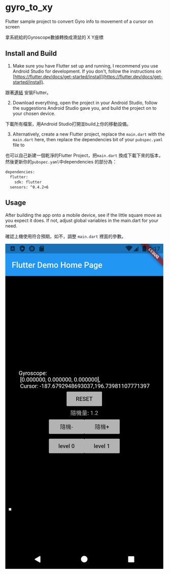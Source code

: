 # gyro_to_xy
Flutter sample project to convert Gyro info to movement of a cursor on screen

拿系統給的Gyroscope數據轉換成滑鼠的 X Y座標

## Install and Build

1. Make sure you have Flutter set up and running, I recommend you use Android Studio for development.
If you don't, follow the instructions on [https://flutter.dev/docs/get-started/install](https://flutter.dev/docs/get-started/install).

  跟著[連結](https://flutter.dev/docs/get-started/install) 安裝Flutter。

2. Download everything, open the project in your Android Studio, follow the suggestions Android Studio gave you, and build the project on to your chosen device. 

  下載所有檔案，用Android Studio打開並build上你的移動設備。

3. Alternatively, create a new Flutter project, replace the `main.dart` with the `main.dart` here, 
then replace the dependencies bit of your `pubspec.yaml` file to 

  也可以自己新建一個乾淨的Flutter Project，把`main.dart` 換成下載下來的版本，然後更新你的`pubspec.yaml`中dependencies 的部分為：

```
dependencies:
  flutter:
    sdk: flutter
  sensors: ^0.4.2+6
```

## Usage

After building the app onto a mobile device, see if the little square move as you expect it does. 
If not, adjust global variables in the main.dart for your need.

確認上機使用符合預期，如不，調整 `main.dart` 裡面的參數。
 
![Screenshot](./assets/Screenshot.png)

